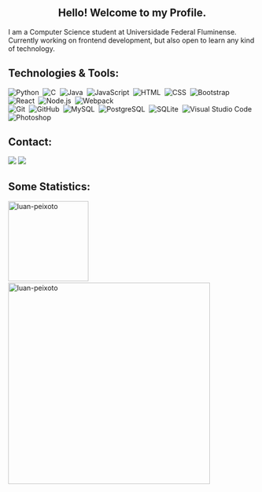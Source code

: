 <h2 align="center">Hello! Welcome to my Profile.</h2>
</hr>
<p align="left">I am a Computer Science student at Universidade Federal Fluminense. Currently working on frontend development, but also open to learn any kind of technology.</p>

<h2>Technologies & Tools:</h2>
</hr>


![Python](https://img.shields.io/badge/-Python-05122A?style=flat&logo=python)&nbsp;
![C](https://img.shields.io/badge/-C-05122A?style=flat&logo=C&logoColor=A8B9CC)&nbsp;
![Java](https://img.shields.io/badge/-Java-05122A?style=flat&logo=Java&logoColor=FFA518)&nbsp;
![JavaScript](https://img.shields.io/badge/-JavaScript-05122A?style=flat&logo=javascript)&nbsp;
![HTML](https://img.shields.io/badge/-HTML-05122A?style=flat&logo=HTML5)&nbsp;
![CSS](https://img.shields.io/badge/-CSS-05122A?style=flat&logo=CSS3&logoColor=1572B6)&nbsp;
![Bootstrap](https://img.shields.io/badge/-Bootstrap-05122A?style=flat&logo=bootstrap&logoColor=563D7C)&nbsp;
![React](https://img.shields.io/badge/-React-05122A?style=flat&logo=react)&nbsp;
![Node.js](https://img.shields.io/badge/-Node.js-05122A?style=flat&logo=node.js)&nbsp;
![Webpack](https://img.shields.io/badge/-Webpack-05122A?style=flat&logo=webpack)\
![Git](https://img.shields.io/badge/-Git-05122A?style=flat&logo=git)&nbsp;
![GitHub](https://img.shields.io/badge/-GitHub-05122A?style=flat&logo=github)&nbsp;
![MySQL](https://img.shields.io/badge/-MySQL-05122A?style=flat&logo=mysql)&nbsp;
![PostgreSQL](https://img.shields.io/badge/-PostgreSQL-05122A?style=flat&logo=postgresql)&nbsp;
![SQLite](https://img.shields.io/badge/-SQLite-05122A?style=flat&logo=github)&nbsp;
![Visual Studio Code](https://img.shields.io/badge/-Visual%20Studio%20Code-05122A?style=flat&logo=visual-studio-code&logoColor=007ACC)
![Photoshop](https://img.shields.io/badge/-Photoshop-05122A?style=flat&logo=adobe-photoshop)

<h2>Contact:</h2>
</hr>

<a href="https://www.linkedin.com/in/luan-peixoto-jardim-4989b3205/"><img src="https://img.shields.io/badge/-luan--peixoto--jardim--4989b3205-0077B5?style=flat&logo=Linkedin&logoColor=white"/></a>
<a href="mailto:luan_peixoto@id.uff.br"><img src="https://img.shields.io/badge/-luan_peixoto@id.uff.br-D14836?style=flat&logo=Gmail&logoColor=white"/></a>



<h2>Some Statistics:</h2>
</hr>
<p>
  <img height="163px" src="https://github-readme-stats.vercel.app/api/top-langs?username=luan-peixoto&show_icons=true&locale=en&layout=compact" alt="luan-peixoto" />
  &nbsp;&nbsp;&nbsp;<img width="410px" src="https://github-readme-stats.vercel.app/api?username=luan-peixoto&show_icons=true&locale=en" alt="luan-peixoto" />
</p>
